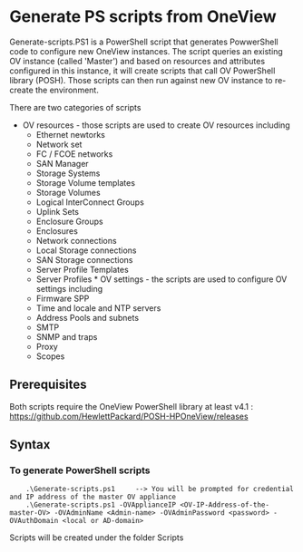 # Generate PS scripts from OneView

Generate-scripts.PS1 is a PowerShell script that generates PowwerShell code to configure new OneView instances. The script queries an existing OV instance (called 'Master') and based on resources and attributes configured in this instance, it will create scripts that call OV PowerShell library (POSH). Those scripts can then run against new OV instance to re-create the environment. 

There are two categories of scripts
   * OV resources - those scripts are used to create OV resources including
        * Ethernet newtorks
        * Network set
        * FC / FCOE networks
        * SAN Manager
        * Storage Systems
        * Storage Volume templates
        * Storage Volumes
        * Logical InterConnect Groups
        * Uplink Sets
        * Enclosure Groups
        * Enclosures
        * Network connections
        * Local Storage connections
        * SAN Storage connections
        * Server Profile Templates
        * Server Profiles
    * OV settings - the scripts are used to configure OV settings including  
        * Firmware SPP
        * Time and locale and NTP servers
        * Address Pools and subnets
        * SMTP
        * SNMP and traps
        * Proxy
        * Scopes



## Prerequisites
Both scripts require the OneView PowerShell library at least v4.1 : https://github.com/HewlettPackard/POSH-HPOneView/releases


## Syntax

### To generate PowerShell scripts

```
    .\Generate-scripts.ps1     --> You will be prompted for credential and IP address of the master OV appliance
    .\Generate-scripts.ps1 -OVApplianceIP <OV-IP-Address-of-the-master-OV> -OVAdminName <Admin-name> -OVAdminPassword <password> -OVAuthDomain <local or AD-domain>

```
Scripts will be created under the folder Scripts